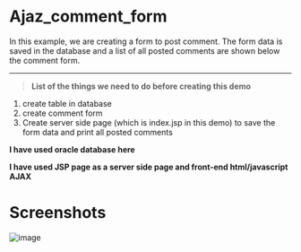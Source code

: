 # Ajaz_comment_form
In this example, we are creating a form to post comment. The form data is saved in the database and a list of all posted comments are shown below the comment form.

<hr>

>**List of the things we need to do before creating this demo**
1. create table in database<br>
2. create comment form<br>
3. Create server side page (which is index.jsp in this demo) to save the form data and print all posted comments

**I have used oracle database here** <br>

**I have used JSP page as a server side page and front-end html/javascript AJAX**

# Screenshots

![image](https://user-images.githubusercontent.com/52199294/62814309-a9e83280-bb2d-11e9-8921-438f31031073.png)




